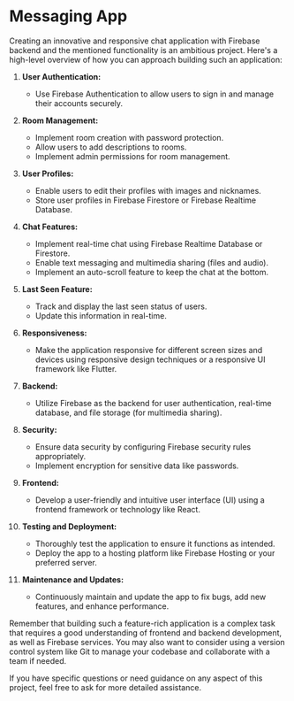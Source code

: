 # Messaging App
Creating an innovative and responsive chat application with Firebase backend and the mentioned functionality is an ambitious project. Here's a high-level overview of how you can approach building such an application:

1. **User Authentication:**
   - Use Firebase Authentication to allow users to sign in and manage their accounts securely.

2. **Room Management:**
   - Implement room creation with password protection.
   - Allow users to add descriptions to rooms.
   - Implement admin permissions for room management.

3. **User Profiles:**
   - Enable users to edit their profiles with images and nicknames.
   - Store user profiles in Firebase Firestore or Firebase Realtime Database.

4. **Chat Features:**
   - Implement real-time chat using Firebase Realtime Database or Firestore.
   - Enable text messaging and multimedia sharing (files and audio).
   - Implement an auto-scroll feature to keep the chat at the bottom.

5. **Last Seen Feature:**
   - Track and display the last seen status of users.
   - Update this information in real-time.

6. **Responsiveness:**
   - Make the application responsive for different screen sizes and devices using responsive design techniques or a responsive UI framework like Flutter.

7. **Backend:**
   - Utilize Firebase as the backend for user authentication, real-time database, and file storage (for multimedia sharing).

8. **Security:**
   - Ensure data security by configuring Firebase security rules appropriately.
   - Implement encryption for sensitive data like passwords.

9. **Frontend:**
   - Develop a user-friendly and intuitive user interface (UI) using a frontend framework or technology like React.

10. **Testing and Deployment:**
    - Thoroughly test the application to ensure it functions as intended.
    - Deploy the app to a hosting platform like Firebase Hosting or your preferred server.

11. **Maintenance and Updates:**
    - Continuously maintain and update the app to fix bugs, add new features, and enhance performance.

Remember that building such a feature-rich application is a complex task that requires a good understanding of frontend and backend development, as well as Firebase services. You may also want to consider using a version control system like Git to manage your codebase and collaborate with a team if needed.

If you have specific questions or need guidance on any aspect of this project, feel free to ask for more detailed assistance.
